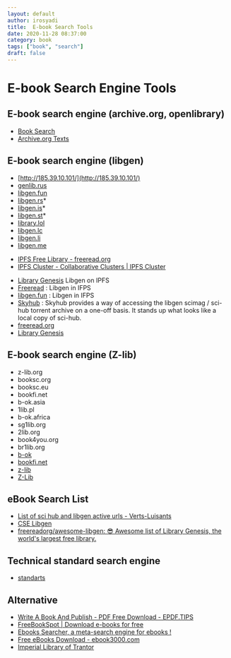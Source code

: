 ```yaml
---
layout: default
author: irosyadi
title:  E-book Search Tools
date: 2020-11-28 08:37:00
category: book
tags: ["book", "search"]
draft: false
---
```


# E-book Search Engine Tools

## E-book search engine (archive.org, openlibrary)
- [Book Search](https://books-search.typesense.org/)
- [Archive.org Texts](https://archive.org/details/texts)

## E-book search engine (libgen)
- [http://185.39.10.101/](http://185.39.10.101/)
- [genlib.rus](https://gen.lib.rus.ec)
- [libgen.fun](https://libgen.fun/)
- [libgen.rs](https://libgen.rs/)*
- [libgen.is](http://libgen.is/)*
- [libgen.st](http://libgen.st/)*
- [library.lol](https://library.lol)
- [libgen.lc](https://libgen.lc)
- [libgen.li](http://libgen.li/)
- [libgen.me](https://libgen.me)
* [IPFS Free Library - freeread.org](https://freeread.org/ipfs/)
* [IPFS Cluster - Collaborative Clusters | IPFS Cluster](https://collab.ipfscluster.io/)
- [Library Genesis](https://libgen.fun/dweb.html) Libgen on IPFS
- [Freeread](https://freeread.org/ipfs/) : Libgen in IFPS
- [libgen.fun](https://libgen.fun/) : Libgen in IFPS
- [Skyhub](https://github.com/frrad/skyhub) : Skyhub provides a way of accessing the libgen scimag / sci-hub torrent archive on a one-off basis. It stands up what looks like a local copy of sci-hub.
- [freeread.org](https://freeread.org/index.html)
- [Library Genesis](https://libgen.fun/dweb.html)


## E-book search engine (Z-lib)
- z-lib.org
- booksc.org
- booksc.eu
- bookfi.net
- b-ok.asia
- 1lib.pl
- b-ok.africa
- sg1lib.org
- 2lib.org
- book4you.org
- br1lib.org
- [b-ok](https://b-ok.cc)
- [bookfi.net](https://en.bookfi.net)
- [z-lib](https://z-lib.org/)
- [Z-Lib](https://z-lib.org/)

## eBook Search List
- [List of sci hub and libgen active urls - Verts-Luisants](https://vertsluisants.fr/index.php?article4/where-scihub-libgen-server-down)
- [CSE Libgen](https://cse.google.com/cse?cx=c46414ccb6a943e39)
- [freereadorg/awesome-libgen: 😎 Awesome list of Library Genesis, the world's largest free library.](https://github.com/freereadorg/awesome-libgen)


## Technical standard search engine
- [standarts](https://libgen.lc/standarts/index.php)


## Alternative
- [Write A Book And Publish - PDF Free Download - EPDF.TIPS](https://epdf.tips/en/)
- [FreeBookSpot | Download e-books for free](http://www.freebookspot.club/default.aspx)
- [Ebooks Searcher, a meta-search engine for ebooks !](https://recherche-ebook.fr/en/)
- [Free eBooks Download - ebook3000.com](http://ebook3000.com/)
- [Imperial Library of Trantor](https://trantor.is/)